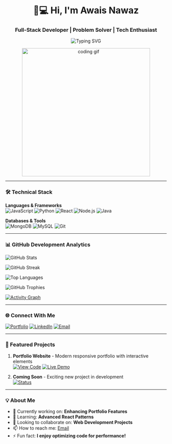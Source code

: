 <h1 align="center">👨💻 Hi, I'm Awais Nawaz</h1>
<h3 align="center">Full-Stack Developer | Problem Solver | Tech Enthusiast</h3>

<p align="center">
  <img src="https://readme-typing-svg.demolab.com?font=Fira+Code&size=25&duration=4000&pause=1000&color=00FF00&center=true&vCenter=true&width=435&lines=Computer+Science+Student;Open-Source+Contributor;Full-Stack+Developer;Continuous+Learner" alt="Typing SVG" />
</p>

<div align="center">
  <img src="https://media.tenor.com/OD5DxnyUaLgAAAAM/galaxy-brain.gif" width="400" alt="coding gif">
</div>

---

### 🛠️ Technical Stack

**Languages & Frameworks**  
![JavaScript](https://img.shields.io/badge/JavaScript-F7DF1E?style=for-the-badge&logo=javascript&logoColor=black)
![Python](https://img.shields.io/badge/Python-3776AB?style=for-the-badge&logo=python&logoColor=white)
![React](https://img.shields.io/badge/React-61DAFB?style=for-the-badge&logo=react&logoColor=black)
![Node.js](https://img.shields.io/badge/Node.js-339933?style=for-the-badge&logo=nodedotjs&logoColor=white)
![Java](https://img.shields.io/badge/Java-007396?style=for-the-badge&logo=openjdk&logoColor=white)

**Databases & Tools**  
![MongoDB](https://img.shields.io/badge/MongoDB-47A248?style=for-the-badge&logo=mongodb&logoColor=white)
![MySQL](https://img.shields.io/badge/MySQL-4479A1?style=for-the-badge&logo=mysql&logoColor=white)
![Git](https://img.shields.io/badge/Git-F05032?style=for-the-badge&logo=git&logoColor=white)

---

### 📊 GitHub Development Analytics

![GitHub Stats](https://github-readme-stats.vercel.app/api?username=M-Awais17&show_icons=true&theme=dark&hide_border=true&include_all_commits=true&count_private=true)

![GitHub Streak](https://github-readme-streak-stats.herokuapp.com/?user=M-Awais17&theme=dark&hide_border=true&date_format=j%20M%5B%20Y%5D)

![Top Languages](https://github-readme-stats.vercel.app/api/top-langs/?username=M-Awais17&layout=compact&theme=dark&hide_border=true)

![GitHub Trophies](https://github-profile-trophy.vercel.app/?username=M-Awais17&theme=darkhub&no-frame=true&margin-w=10)

[![Activity Graph](https://github-readme-activity-graph.vercel.app/graph?username=M-Awais17&theme=github-compact&hide_border=true&area=true)](https://github.com/M-Awais17)

---

### 🌐 Connect With Me

[![Portfolio](https://img.shields.io/badge/Portfolio-4285F4?style=for-the-badge&logo=google-chrome&logoColor=white)](https://m-awais17.github.io/awais.github.io/)
[![LinkedIn](https://img.shields.io/badge/LinkedIn-0A66C2?style=for-the-badge&logo=linkedin&logoColor=white)](https://www.linkedin.com/in/awais-nawaz-12b19b330)
[![Email](https://img.shields.io/badge/Email-D14836?style=for-the-badge&logo=gmail&logoColor=white)](mailto:mawais03415942806@gmail.com)

---

### 🚀 Featured Projects

1. **Portfolio Website** - Modern responsive portfolio with interactive elements  
   [![View Code](https://img.shields.io/badge/Code-000000?style=flat&logo=github)](https://m-awais17.github.io/awais.github.io/demo/demo.html)
   [![Live Demo](https://img.shields.io/badge/Demo-4285F4?style=flat&logo=google-chrome)](https://m-awais17.github.io/awais.github.io/demo/demo.html)

2. **Coming Soon** - Exciting new project in development  
   [![Status](https://img.shields.io/badge/Status-Working%20On%20It-orange?style=flat)](https://github.com/He-is-Awais)

---

### 💡 About Me

- 🔭 Currently working on: **Enhancing Portfolio Features**
- 🌱 Learning: **Advanced React Patterns**
- 👯 Looking to collaborate on: **Web Development Projects**
- 📫 How to reach me: [Email](mailto:mawais03415942806@gmail.com)
- ⚡ Fun fact: **I enjoy optimizing code for performance!**
